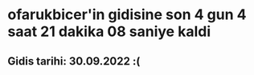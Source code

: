 # ofarukbicer'in gidisine son 4 gun 4 saat 21 dakika 08 saniye kaldi

## Gidis tarihi: 30.09.2022 :(
